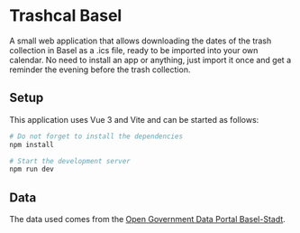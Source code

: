 # Trashcal Basel

A small web application that allows downloading the dates of the trash collection in Basel as a .ics file, ready to be imported into your own calendar. No need to  install an app or anything, just import it once and get a reminder the evening before the trash collection.

## Setup

This application uses Vue 3 and Vite and can be started as follows:

```bash
# Do not forget to install the dependencies
npm install

# Start the development server
npm run dev
```

## Data

The data used comes from the [Open Government Data Portal Basel-Stadt](https://data.bs.ch/explore/dataset/100096).

